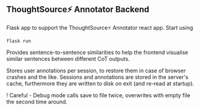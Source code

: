 ## ThoughtSource⚡ Annotator Backend

Flask app to support the ThoughtSource⚡ Annotator react app. Start using
```
flask run
```

Provides sentence-to-sentence similarities to help the frontend visualise similar sentences between different CoT outputs.

Stores user annotations per session, to restore them in case of browser crashes and the like. Sessions and annotations are stored in the server's cache, furthermore they are written to disk on exit (and re-read at startup).

! Careful - Debug mode calls save to file twice, overwrites with empty file the second time around.
